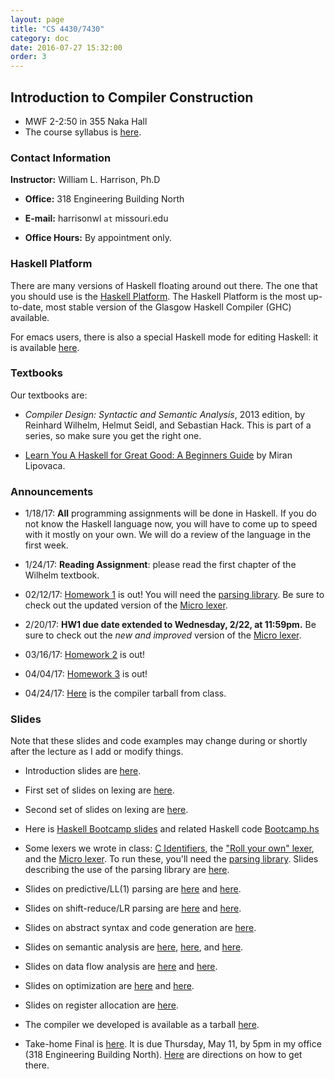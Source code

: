 ```yaml
---
layout: page
title: "CS 4430/7430"
category: doc
date: 2016-07-27 15:32:00
order: 3
---
```


## Introduction to Compiler Construction

* MWF 2-2:50 in 355 Naka Hall
* The course syllabus is <a href="https://harrisonwl.github.io/assets/courses/compilers/spring2017/admin/4430-syllabus.pdf">here</a>.

### Contact Information

__Instructor:__ William L. Harrison, Ph.D

* __Office:__ 318 Engineering Building North

* __E-mail:__ harrisonwl `at` missouri.edu

* __Office Hours:__ By appointment only.


### Haskell Platform

There are many versions of Haskell floating around out there. The one that you should use is
the <a href="https://www.haskell.org/platform/">Haskell Platform</a>. The Haskell Platform is the most up-to-date, most stable version of the Glasgow Haskell Compiler (GHC) available.

For emacs users, there is also a special Haskell mode for editing Haskell: it is available
<a href="https://github.com/haskell/haskell-mode">here</a>.

### Textbooks

Our textbooks are:

* _Compiler Design: Syntactic and Semantic Analysis_, 2013 edition, by Reinhard Wilhelm, Helmut Seidl, and Sebastian Hack. This is part of a series, so make sure you get the right one.

* <a href="http://learnyouahaskell.com">Learn You A Haskell for Great Good: A Beginners Guide</a> by Miran Lipovaca.


### Announcements

* 1/18/17: __All__ programming assignments will be done in Haskell. If you do not know the Haskell language now, you will have to come up to speed with it mostly on your own. We will do a review of the language in the first week.

* 1/24/17: __Reading Assignment__: please read the first chapter of the Wilhelm textbook.

* 02/12/17: <a href="https://harrisonwl.github.io/assets/courses/compilers/spring2017/homework/4430_HW1_spr17.pdf">Homework 1</a> is out! 
You will need the <a href="https://harrisonwl.github.io/assets/courses/compilers/spring2017/code/Parsing.lhs">parsing library</a>. Be sure to check out the updated version of the <a href="https://harrisonwl.github.io/assets/courses/compilers/spring2017/code/MicroLexer.hs">Micro lexer</a>. 

* 2/20/17: __HW1 due date extended to Wednesday, 2/22, at 11:59pm.__ Be sure to check out the _new and improved_ version of the <a href="https://harrisonwl.github.io/assets/courses/compilers/spring2017/code/MicroLexer.hs">Micro lexer</a>.

* 03/16/17: <a href="https://harrisonwl.github.io/assets/courses/compilers/spring2017/homework/4430_HW2_spr17.pdf">Homework 2</a> is out! 

* 04/04/17: <a href="https://harrisonwl.github.io/assets/courses/compilers/spring2017/homework/HW3.hs">Homework 3</a> is out! 

* 04/24/17: <a href="https://harrisonwl.github.io/assets/courses/compilers/spring2017/homework/Compiler042417.tar.gz">Here</a> is the compiler tarball from class.


### Slides

Note that these slides and code examples may change during or shortly after the lecture as I add or modify things.

* Introduction slides are <a href="https://harrisonwl.github.io/assets/courses/compilers/spring2017/slides/Introduction.pdf">here</a>.

* First set of slides on lexing are <a href="https://harrisonwl.github.io/assets/courses/compilers/spring2017/slides/Lexing1.pdf">here</a>.

* Second set of slides on lexing are <a href="https://harrisonwl.github.io/assets/courses/compilers/spring2017/slides/Lexing2.pdf">here</a>.

* Here is <a href="https://harrisonwl.github.io/assets/courses/compilers/spring2017/slides/HaskellBootcamp.pdf">Haskell Bootcamp slides</a> and related Haskell code <a href="https://harrisonwl.github.io/assets/courses/compilers/spring2017/slides/Bootcamp.hs">Bootcamp.hs</a>

* Some lexers we wrote in class:
    <a href="https://harrisonwl.github.io/assets/courses/compilers/spring2017/code/CIdentifiers.hs">C Identifiers</a>, the
    <a href="https://harrisonwl.github.io/assets/courses/compilers/spring2017/code/RollYourOwnLexer.hs">\"Roll your own\" lexer</a>, and the
    <a href="https://harrisonwl.github.io/assets/courses/compilers/spring2017/code/MicroLexer.hs">Micro lexer</a>. To run these, you'll need
    the     <a href="https://harrisonwl.github.io/assets/courses/compilers/spring2017/code/Parsing.lhs">parsing library</a>. Slides describing the use of the parsing library are
    <a href="https://harrisonwl.github.io/assets/courses/compilers/spring2017/slides/Parsing.pdf">here</a>.

* Slides on predictive/LL(1) parsing are <a href="https://harrisonwl.github.io/assets/courses/compilers/spring2017/slides/Parsing2.pdf">here</a> and <a href="https://harrisonwl.github.io/assets/courses/compilers/spring2017/slides/PredictiveParsing.pdf">here</a>.

* Slides on shift-reduce/LR parsing are <a href="https://harrisonwl.github.io/assets/courses/compilers/spring2017/slides/LRParsing1.pdf">here</a> and <a href="https://harrisonwl.github.io/assets/courses/compilers/spring2017/slides/LRParsing2.pdf">here</a>.

* Slides on abstract syntax and code generation are <a href="https://harrisonwl.github.io/assets/courses/compilers/spring2017/slides/AbstractSyntax.pdf">here</a>.

* Slides on semantic analysis are <a href="https://harrisonwl.github.io/assets/courses/compilers/spring2017/slides/SemanticAnalysis1.pdf">here</a>, <a href="https://harrisonwl.github.io/assets/courses/compilers/spring2017/slides/SemanticAnalysis2.pdf">here</a>, and <a href="https://harrisonwl.github.io/assets/courses/compilers/spring2017/slides/SemanticAnalysis3.pdf">here</a>.

* Slides on data flow analysis are <a href="https://harrisonwl.github.io/assets/courses/compilers/spring2017/slides/DataFlowAnalysis1.pdf">here</a> and <a href="https://harrisonwl.github.io/assets/courses/compilers/spring2017/slides/DataFlowAnalysis2.pdf">here</a>.

* Slides on optimization are <a href="https://harrisonwl.github.io/assets/courses/compilers/spring2017/slides/Optimizations.pdf">here</a> and <a href="https://harrisonwl.github.io/assets/courses/compilers/spring2017/slides/LoopOptimizations.pdf">here</a>.

* Slides on register allocation are <a href="https://harrisonwl.github.io/assets/courses/compilers/spring2017/slides/RegisterAllocation.pdf">here</a>.

* The compiler we developed is available as a tarball
<a href="https://harrisonwl.github.io/assets/courses/compilers/spring2017/compiler.tar.gz">here</a>.


* Take-home Final is <a href="https://harrisonwl.github.io/assets/courses/compilers/spring2017/exams/final/Final4430Spring2017.pdf">here</a>. It is due Thursday, May 11, by 5pm in my office (318 Engineering Building North).  <a href="https://harrisonwl.github.io/assets/courses/compilers/spring2017/exams/HowToGetToMyOffice.pdf">Here</a> are directions on how to get there.
